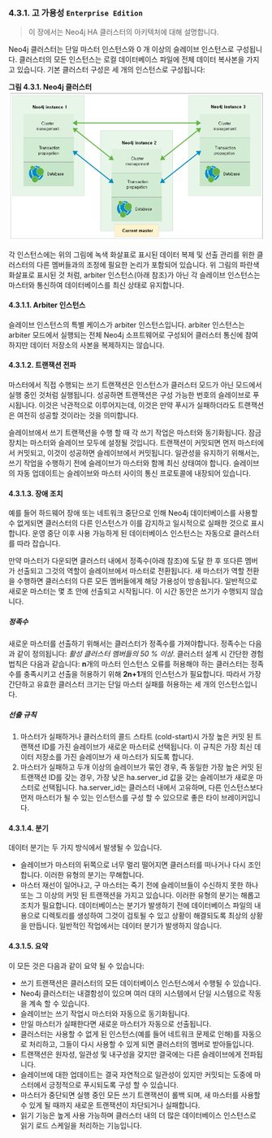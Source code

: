 ### 4.3.1. 고 가용성 `Enterprise Edition`
> 이 장에서는 Neo4j HA 클러스터의 아키텍처에 대해 설명합니다.

Neo4j 클러스터는 단일 마스터 인스턴스와 0 개 이상의 슬레이브 인스턴스로 구성됩니다. 클러스터의 모든 인스턴스는 로컬 데이터베이스 파일에 전체 데이터 복사본을 가지고 있습니다. 기본 클러스터 구성은 세 개의 인스턴스로 구성됩니다:

**그림 4.3.1. Neo4j 클러스터**
![](./4.3.1.neo4j-cluster.png)

각 인스턴스에는 위의 그림에 녹색 화살표로 표시된 데이터 복제 및 선출 관리를 위한 클러스터의 다른 멤버들과의 조정에 필요한 논리가 포함되어 있습니다. 위 그림의 파란색 화살표로 표시된 것 처럼, arbiter 인스턴스(아래 참조)가 아닌 각 슬레이브 인스턴스는 마스터와 통신하여 데이터베이스를 최신 상태로 유지합니다.

#### 4.3.1.1. Arbiter 인스턴스
슬레이브 인스턴스의 특별 케이스가 arbiter 인스턴스입니다. arbiter 인스턴스는 arbiter 모드에서 실행되는 전체 Neo4j 소프트웨어로 구성되어 클러스터 통신에 참여하지만 데이터 저장소의 사본을 복제하지는 않습니다.

#### 4.3.1.2. 트랜잭션 전파
마스터에서 직접 수행되는 쓰기 트랜잭션은 인스턴스가 클러스터 모드가 아닌 모드에서 실행 중인 것처럼 실행됩니다. 성공하면 트랜잭션은 구성 가능한 번호의 슬레이브로 푸시됩니다. 이것은 낙관적으로 이루어지는데, 이것은 만약 푸시가 실패하더라도 트랜잭션은 여전히 성공할 것이라는 것을 의미합니다.

슬레이브에서 쓰기 트랜잭션을 수행 할 때 각 쓰기 작업은 마스터와 동기화됩니다. 잠금 장치는 마스터와 슬레이브 모두에 설정될 것입니다. 트랜잭션이 커밋되면 먼저 마스터에서 커밋되고, 이것이 성공하면 슬레이브에서 커밋됩니다. 일관성을 유지하기 위해서는, 쓰기 작업을 수행하기 전에 슬레이브가 마스터와 함께 최신 상태여야 합니다. 슬레이브의 자동 업데이트는 슬레이브와 마스터 사이의 통신 프로토콜에 내장되어 있습니다.

#### 4.3.1.3. 장애 조치
예를 들어 하드웨어 장애 또는 네트워크 중단으로 인해 Neo4j 데이터베이스를 사용할 수 없게되면 클러스터의 다른 인스턴스가 이를 감지하고 일시적으로 실패한 것으로 표시합니다. 운영 중단 이후 사용 가능하게 된 데이터베이스 인스턴스는 자동으로 클러스터를 따라 잡습니다.

만약 마스터가 다운되면 클러스터 내에서 정족수(아래 참조)에 도달 한 후 또다른 멤버가 선출되고 그것의 역할이 슬레이브에서 마스터로 전환됩니다. 새 마스터가 역할 전환을 수행하면 클러스터의 다른 모든 멤버들에게 해당 가용성이 방송됩니다. 일반적으로 새로운 마스터는 몇 초 안에 선출되고 시작됩니다. 이 시간 동안은 쓰기가 수행되지 않습니다.

##### 정족수
새로운 마스터를 선출하기 위해서는 클러스터가 정족수를 가져야합니다. 정족수는 다음과 같이 정의됩니다: *활성 클러스터 멤버들의 50 % 이상*. 클러스터 설계 시 간단한 경험 법칙은 다음과 같습니다: **n**개의 마스터 인스턴스 오류를 허용해야 하는 클러스터는 정족수를 충족시키고 선출을 허용하기 위해 **2n+1**개의 인스턴스가 필요합니다. 따라서 가장 간단하고 유효한 클러스터 크기는 단일 마스터 실패를 허용하는 세 개의 인스턴스입니다.

##### 선출 규칙
1. 마스터가 실패하거나 클러스터의 콜드 스타트 (cold-start)시 가장 높은 커밋 된 트랜잭션 ID를 가진 슬레이브가 새로운 마스터로 선택됩니다. 이 규칙은 가장 최신 데이터 저장소를 가진 슬레이브가 새 마스터가 되도록 합니다.
2. 마스터가 실패하고 두개 이상의 슬레이브가 묶인 경우, 즉 동일한 가장 높은 커밋 된 트랜잭션 ID를 갖는 경우, 가장 낮은 ha.server_id 값을 갖는 슬레이브가 새로운 마스터로 선택됩니다. ha.server_id는 클러스터 내에서 고유하며, 다른 인스턴스보다 먼저 마스터가 될 수 있는 인스턴스를 구성 할 수 있으므로 좋은 타이 브레이커입니다.

#### 4.3.1.4. 분기
데이터 분기는 두 가지 방식에서 발생될 수 있습니다.
* 슬레이브가 마스터의 뒤쪽으로 너무 멀리 떨어지면 클러스터를 떠나거나 다시 조인합니다. 이러한 유형의 분기는 무해합니다.
* 마스터 재선이 일어나고, 구 마스터는 죽기 전에 슬레이브들이 수신하지 못한 하나 또는 그 이상의 커밋 된 트랜잭션을 가지고 있습니다. 이러한 유형의 분기는 해롭고 조치가 필요합니다.
데이터베이스는 분기가 발생하기 전에 데이터베이스 파일의 내용으로 디렉토리를 생성하여 그것이 검토될 수 있고 상황이 해결되도록 최상의 상황을 만듭니다. 일반적인 작업에서는 데이터 분기가 발생하지 않습니다.

#### 4.3.1.5. 요약
이 모든 것은 다음과 같이 요약 될 수 있습니다:
* 쓰기 트랜잭션은 클러스터의 모든 데이터베이스 인스턴스에서 수행될 수 있습니다.
* Neo4j 클러스터는 내결함성이 있으며 여러 대의 시스템에서 단일 시스템으로 작동을 계속 할 수 있습니다.
* 슬레이브는 쓰기 작업시 마스터와 자동으로 동기화됩니다.
* 만일 마스터가 실패한다면 새로운 마스터가 자동으로 선출됩니다.
* 클러스터는 사용할 수 없게 된 인스턴스(예를 들어 네트워크 문제로 인해)를 자동으로 처리하고, 그들이 다시 사용할 수 있게 되면 클러스터의 멤버로 받아들입니다.
* 트랜잭션은 원자성, 일관성 및 내구성을 갖지만 결국에는 다른 슬레이브에게 전파됩니다.
* 슬레이브에 대한 업데이트는 결국 자연적으로 일관성이 있지만 커밋되는 도중에 마스터에서 긍정적으로 푸시되도록 구성 할 수 있습니다.
* 마스터가 중단되면 실행 중인 모든 쓰기 트랜잭션이 롤백 되며, 새 마스터를 사용할 수 있게 될 때까지 새로운 트랜잭션이 차단되거나 실패합니다.
* 읽기 기능은 높게 사용 가능하며 클러스터 내의 더 많은 데이터베이스 인스턴스로 읽기 로드 스케일을 처리하는 기능입니다.
